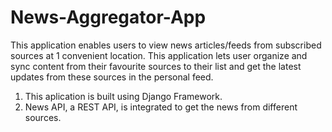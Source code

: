 # News-Aggregator-App
This application enables users to view news articles/feeds from subscribed sources at 1 convenient location.
This application lets user organize and sync content from their favourite sources to their list and get the latest updates from these sources in the personal feed. 

1. This aplication is built using Django Framework.
2. News API, a REST API, is integrated to get the news from different sources.
